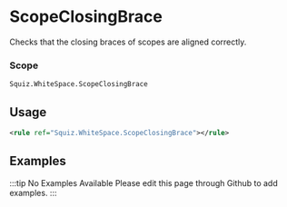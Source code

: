 # ScopeClosingBrace

Checks that the closing braces of scopes are aligned correctly.

### Scope

`Squiz.WhiteSpace.ScopeClosingBrace`

## Usage

```xml
<rule ref="Squiz.WhiteSpace.ScopeClosingBrace"></rule>
```

## Examples

:::tip No Examples Available
Please edit this page through Github to add examples.
:::